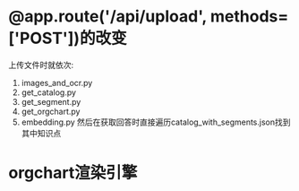 # @app.route('/api/upload', methods=['POST'])的改变
上传文件时就依次:
1. images_and_ocr.py
2. get_catalog.py
3. get_segment.py
4. get_orgchart.py
5. embedding.py
然后在获取回答时直接遍历catalog_with_segments.json找到其中知识点

# orgchart渲染引擎
